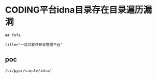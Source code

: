 # CODING平台idna目录存在目录遍历漏洞

    ## fofa

```
title="一站式软件研发管理平台"
```

## poc

```
/ci/pypi/simple/idna/
```

